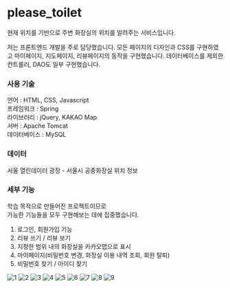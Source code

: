 # please_toilet
현재 위치를 기반으로 주변 화장실의 위치를 알려주는 서비스입니다.  

저는 프론트엔드 개발을 주로 담당했습니다.
모든 페이지의 디자인과 CSS를 구현하였고
마이페이지, 지도페이지, 리뷰페이지의 동작을 구현했습니다.
데이터베이스를 제외한 컨트롤러, DAO도 일부 구현했습니다.

### 사용 기술
언어 : HTML, CSS, Javascript  
프레임워크 : Spring  
라이브러리 : jQuery, KAKAO Map  
서버 : Apache Tomcat  
데이터베이스 : MySQL  

### 데이터
서울 열린데이터 광장 - 서울시 공중화장실 위치 정보

### 세부 기능
학습 목적으로 만들어진 프로젝트이므로  
가능한 기능들을 모두 구현해보는 데에 집중했습니다.  
1. 로그인, 회원가입 기능
2. 리뷰 쓰기 / 리뷰 보기
3. 지정한 범위 내의 화장실을 카카오맵으로 표시
4. 마이페이지(비밀번호 변경, 화장실 이용 내역 조회, 회원 탈퇴)
5. 비밀번호 찾기 / 아이디 찾기

![1](https://user-images.githubusercontent.com/42052110/97814622-191aeb00-1ccd-11eb-8049-8bc9c05210b7.PNG)
![2](https://user-images.githubusercontent.com/42052110/97814652-1d470880-1ccd-11eb-87e7-cb90fd8d9470.PNG)
![3](https://user-images.githubusercontent.com/42052110/97814655-1d470880-1ccd-11eb-88fa-e832396158b8.PNG)
![4](https://user-images.githubusercontent.com/42052110/97814658-1ddf9f00-1ccd-11eb-993b-954c86857736.PNG)
![5](https://user-images.githubusercontent.com/42052110/97814661-1ddf9f00-1ccd-11eb-8766-6e50672c70a8.PNG)
![6](https://user-images.githubusercontent.com/42052110/97814680-20da8f80-1ccd-11eb-8208-baf0ed494b15.PNG)
![7](https://user-images.githubusercontent.com/42052110/97814683-21732600-1ccd-11eb-918a-f379041596a2.PNG)
![8](https://user-images.githubusercontent.com/42052110/97814688-21732600-1ccd-11eb-8a19-b23adb2fde13.PNG)
![9](https://user-images.githubusercontent.com/42052110/97814691-220bbc80-1ccd-11eb-87e8-c57d14325026.PNG)
